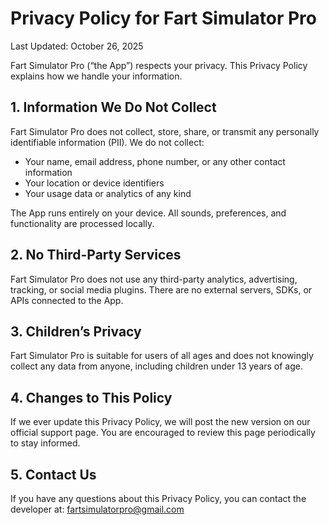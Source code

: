 # Privacy Policy for Fart Simulator Pro

Last Updated: October 26, 2025

Fart Simulator Pro (“the App”) respects your privacy. This Privacy Policy explains how we handle your information.

## 1. Information We Do Not Collect

Fart Simulator Pro does not collect, store, share, or transmit any personally identifiable information (PII).
We do not collect:
* Your name, email address, phone number, or any other contact information
* Your location or device identifiers
* Your usage data or analytics of any kind

The App runs entirely on your device. All sounds, preferences, and functionality are processed locally.

## 2. No Third-Party Services

Fart Simulator Pro does not use any third-party analytics, advertising, tracking, or social media plugins.
There are no external servers, SDKs, or APIs connected to the App.

## 3. Children’s Privacy

Fart Simulator Pro is suitable for users of all ages and does not knowingly collect any data from anyone, including children under 13 years of age.

## 4. Changes to This Policy

If we ever update this Privacy Policy, we will post the new version on our official support page. You are encouraged to review this page periodically to stay informed.

## 5. Contact Us

If you have any questions about this Privacy Policy, you can contact the developer at:
fartsimulatorpro@gmail.com
